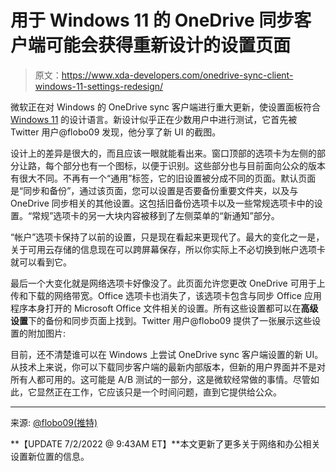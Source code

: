 # 用于 Windows 11 的 OneDrive 同步客户端可能会获得重新设计的设置页面

> 原文：<https://www.xda-developers.com/onedrive-sync-client-windows-11-settings-redesign/>

微软正在对 Windows 的 OneDrive sync 客户端进行重大更新，使设置面板符合 [Windows 11](https://www.xda-developers.com/windows-11/) 的设计语言。新设计似乎正在少数用户中进行测试，它首先被 Twitter 用户@flobo09 发现，他分享了新 UI 的截图。

设计上的差异是很大的，而且应该一眼就能看出来。窗口顶部的选项卡为左侧的部分让路，每个部分也有一个图标，以便于识别。这些部分也与目前面向公众的版本有很大不同。不再有一个“通用”标签，它的旧设置被分成不同的页面。默认页面是“同步和备份”，通过该页面，您可以设置是否要备份重要文件夹，以及与 OneDrive 同步相关的其他设置。这包括旧备份选项卡以及一些常规选项卡中的设置。“常规”选项卡的另一大块内容被移到了左侧菜单的“新通知”部分。

“帐户”选项卡保持了以前的设置，只是现在看起来更现代了。最大的变化之一是，关于可用云存储的信息现在可以跨屏幕保存，所以你实际上不必切换到帐户选项卡就可以看到它。

最后一个大变化就是网络选项卡好像没了。此页面允许您更改 OneDrive 可用于上传和下载的网络带宽。Office 选项卡也消失了，该选项卡包含与同步 Office 应用程序本身打开的 Microsoft Office 文件相关的设置。所有这些设置都可以在**高级设置**下的备份和同步页面上找到。Twitter 用户@flobo09 提供了一张展示这些设置的附加图片:

目前，还不清楚谁可以在 Windows 上尝试 OneDrive sync 客户端设置的新 UI。从技术上来说，你可以下载同步客户端的最新内部版本，但新的用户界面并不是对所有人都可用的。这可能是 A/B 测试的一部分，这是微软经常做的事情。尽管如此，它显然正在工作，它应该只是一个时间问题，直到它提供给公众。

* * *

来源: [@flobo09(推特)](https://twitter.com/flobo09/status/1543632150070714371)

**【UPDATE 7/2/2022 @ 9:43AM ET】**本文更新了更多关于网络和办公相关设置新位置的信息。